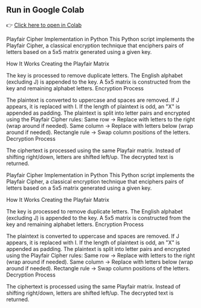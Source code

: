 ## Run in Google Colab
👉 [Click here to open in Colab](https://colab.research.google.com/drive/1SQ3Kc-VBKZz_eAbKvTQah0tZpydDsg-O?usp=sharing)

Playfair Cipher Implementation in Python
This Python script implements the Playfair Cipher, a classical encryption technique that enciphers pairs of letters based on a 5x5 matrix generated using a given key.

How It Works
Creating the Playfair Matrix

The key is processed to remove duplicate letters.
The English alphabet (excluding J) is appended to the key.
A 5x5 matrix is constructed from the key and remaining alphabet letters.
Encryption Process

The plaintext is converted to uppercase and spaces are removed.
If J appears, it is replaced with I.
If the length of plaintext is odd, an "X" is appended as padding.
The plaintext is split into letter pairs and encrypted using the Playfair Cipher rules:
Same row → Replace with letters to the right (wrap around if needed).
Same column → Replace with letters below (wrap around if needed).
Rectangle rule → Swap column positions of the letters.
Decryption Process

The ciphertext is processed using the same Playfair matrix.
Instead of shifting right/down, letters are shifted left/up.
The decrypted text is returned.

Playfair Cipher Implementation in Python
This Python script implements the Playfair Cipher, a classical encryption technique that enciphers pairs of letters based on a 5x5 matrix generated using a given key.

How It Works
Creating the Playfair Matrix

The key is processed to remove duplicate letters.
The English alphabet (excluding J) is appended to the key.
A 5x5 matrix is constructed from the key and remaining alphabet letters.
Encryption Process

The plaintext is converted to uppercase and spaces are removed.
If J appears, it is replaced with I.
If the length of plaintext is odd, an "X" is appended as padding.
The plaintext is split into letter pairs and encrypted using the Playfair Cipher rules:
Same row → Replace with letters to the right (wrap around if needed).
Same column → Replace with letters below (wrap around if needed).
Rectangle rule → Swap column positions of the letters.
Decryption Process

The ciphertext is processed using the same Playfair matrix.
Instead of shifting right/down, letters are shifted left/up.
The decrypted text is returned.
